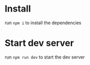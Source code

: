 # Install

run `npm i` to install the dependencies

# Start dev server

run `npm run dev` to start the dev server
